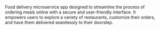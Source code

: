 Food delivery microservice app designed to streamline the process of ordering meals online with a secure and user-friendly interface. 
It empowers users to explore a variety of restaurants, customize their orders, and have them delivered seamlessly to their doorstep.
